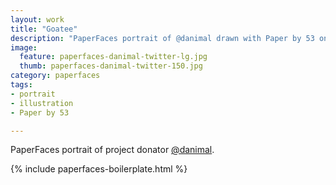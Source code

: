 ```yaml
---
layout: work
title: "Goatee"
description: "PaperFaces portrait of @danimal drawn with Paper by 53 on an iPad."
image: 
  feature: paperfaces-danimal-twitter-lg.jpg
  thumb: paperfaces-danimal-twitter-150.jpg
category: paperfaces
tags: 
- portrait
- illustration
- Paper by 53

---
```


PaperFaces portrait of project donator [@danimal](http://twitter.com/danimal).

{% include paperfaces-boilerplate.html %}